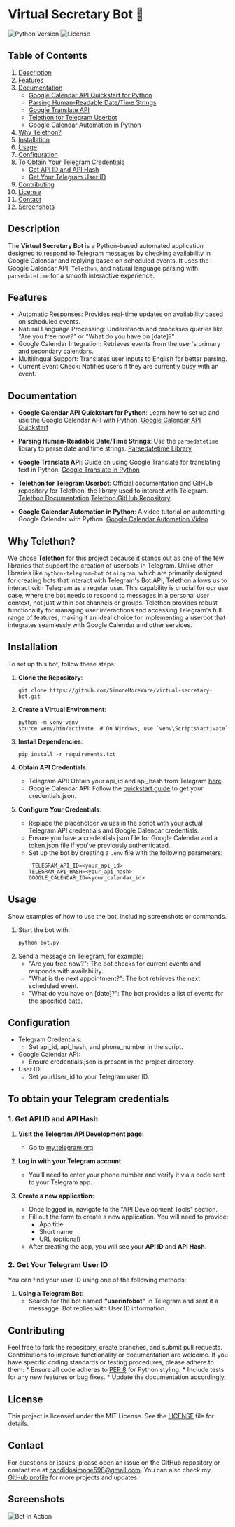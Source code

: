 # Virtual Secretary Bot 🤖
![Python Version](https://img.shields.io/badge/python-3.x-blue) ![License](https://img.shields.io/badge/license-MIT-green)

## Table of Contents
1. [Description](#description)
2. [Features](#features)
3. [Documentation](#documentation)
   - [Google Calendar API Quickstart for Python](#google-calendar-api-quickstart-for-python)
   - [Parsing Human-Readable Date/Time Strings](#parsing-human-readable-datetime-strings)
   - [Google Translate API](#google-translate-api)
   - [Telethon for Telegram Userbot](#telethon-for-telegram-userbot)
   - [Google Calendar Automation in Python](#google-calendar-automation-in-python)
4. [Why Telethon?](#why-telethon)
5. [Installation](#installation)
6. [Usage](#usage)
7. [Configuration](#configuration)
8. [To Obtain Your Telegram Credentials](#to-obtain-your-telegram-credentials)
   - [Get API ID and API Hash](#1-get-api-id-and-api-hash)
   - [Get Your Telegram User ID](#2-get-your-telegram-user-id)
9. [Contributing](#contributing)
10. [License](#license)
11. [Contact](#contact)
12. [Screenshots](#screenshots)

## Description
The **Virtual Secretary Bot** is a Python-based automated application designed to respond to Telegram messages by checking availability in Google Calendar and replying based on scheduled events. It uses the Google Calendar API, `Telethon`, and natural language parsing with `parsedatetime` for a smooth interactive experience.

## Features
- Automatic Responses: Provides real-time updates on availability based on scheduled events.
- Natural Language Processing: Understands and processes queries like "Are you free now?" or "What do you have on [date]?"
- Google Calendar Integration: Retrieves events from the user's primary and secondary calendars.
- Multilingual Support: Translates user inputs to English for better parsing.
- Current Event Check: Notifies users if they are currently busy with an event.

## Documentation

- **Google Calendar API Quickstart for Python**:
  Learn how to set up and use the Google Calendar API with Python.
  [Google Calendar API Quickstart](https://developers.google.com/calendar/api/quickstart/python?hl=en)

- **Parsing Human-Readable Date/Time Strings**:
  Use the `parsedatetime` library to parse date and time strings.
  [Parsedatetime Library](https://github.com/bear/parsedatetime)

- **Google Translate API**:
  Guide on using Google Translate for translating text in Python.
  [Google Translate in Python](https://lokalise.com/blog/how-to-translate-languages-in-python-with-google-translate-and-deepl-plus-more/)

- **Telethon for Telegram Userbot**:
  Official documentation and GitHub repository for Telethon, the library used to interact with Telegram.
  [Telethon Documentation](https://docs.telethon.dev/en/stable/)
  [Telethon GitHub Repository](https://github.com/LonamiWebs/Telethon)

- **Google Calendar Automation in Python**:
  A video tutorial on automating Google Calendar with Python.
  [Google Calendar Automation Video](https://www.youtube.com/watch?v=B2E82UPUnOY)

## Why Telethon?

We chose **Telethon** for this project because it stands out as one of the few libraries that support the creation of userbots in Telegram. Unlike other libraries like `python-telegram-bot` or `aiogram`, which are primarily designed for creating bots that interact with Telegram's Bot API, Telethon allows us to interact with Telegram as a regular user. This capability is crucial for our use case, where the bot needs to respond to messages in a personal user context, not just within bot channels or groups. Telethon provides robust functionality for managing user interactions and accessing Telegram's full range of features, making it an ideal choice for implementing a userbot that integrates seamlessly with Google Calendar and other services.

## Installation

To set up this bot, follow these steps:

1. **Clone the Repository**:
   ```
   git clone https://github.com/SimoneMoreWare/virtual-secretary-bot.git
   ```

2. **Create a Virtual Environment**:
   ```
   python -m venv venv
   source venv/bin/activate  # On Windows, use `venv\Scripts\activate`
   ```

3. **Install Dependencies**:
   ```
   pip install -r requirements.txt
   ```

4. **Obtain API Credentials**:
    * Telegram API: Obtain your api_id and api_hash from Telegram [here](https://core.telegram.org/api/obtaining_api_id).
    * Google Calendar API: Follow the [quickstart guide](https://developers.google.com/calendar/api/quickstart/python?hl=en) to get your credentials.json.

5. **Configure Your Credentials**:
    * Replace the placeholder values in the script with your actual Telegram API credentials and Google Calendar credentials.
    * Ensure you have a credentials.json file for Google Calendar and a token.json file if you've previously authenticated.
    * Set up the bot by creating a `.env` file with the following parameters:
       ```
        TELEGRAM_API_ID=<your_api_id>
       TELEGRAM_API_HASH=<your_api_hash>
       GOOGLE_CALENDAR_ID=<your_calendar_id>
       ```


## Usage
Show examples of how to use the bot, including screenshots or commands.

1. Start the bot with:
   ```bash
   python bot.py
   ```
2. Send a message on Telegram, for example:
    - "Are you free now?": The bot checks for current events and responds with availability.
    - "What is the next appointment?": The bot retrieves the next scheduled event.
    - "What do you have on [date]?": The bot provides a list of events for the specified date.

## Configuration
* Telegram Credentials:
     * Set api_id, api_hash, and phone_number in the script.
* Google Calendar API:
     * Ensure credentials.json is present in the project directory.
* User ID:
     * Set yourUser_id to your Telegram user ID.

## To obtain your Telegram credentials

### 1. Get API ID and API Hash
1. **Visit the Telegram API Development page**:
   - Go to [my.telegram.org](https://my.telegram.org).

2. **Log in with your Telegram account**:
   - You’ll need to enter your phone number and verify it via a code sent to your Telegram app.

3. **Create a new application**:
   - Once logged in, navigate to the "API Development Tools" section.
   - Fill out the form to create a new application. You will need to provide:
     - App title
     - Short name
     - URL (optional)
   - After creating the app, you will see your **API ID** and **API Hash**.
  
### 2. Get Your Telegram User ID

You can find your user ID using one of the following methods:

1. **Using a Telegram Bot**:
   - Search for the bot named **"userinfobot"** in Telegram and sent it a messagge. Bot replies with User ID information.

## Contributing
Feel free to fork the repository, create branches, and submit pull requests. Contributions to improve functionality or documentation are welcome. If you have specific coding standards or testing procedures, please adhere to them:
    * Ensure all code adheres to [PEP 8](https://www.python.org/dev/peps/pep-0008/) for Python styling.
    * Include tests for any new features or bug fixes.
    * Update the documentation accordingly.
    
## License
This project is licensed under the MIT License. See the [LICENSE](https://opensource.org/license/mit) file for details.

## Contact
For questions or issues, please open an issue on the GitHub repository or contact me at candidosimone598@gmail.com. You can also check my [GitHub profile](https://github.com/SimoneMoreWare) for more projects and updates.

## Screenshots
![Bot in Action](screenshot.png)
